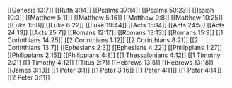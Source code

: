 [[Genesis 13:7]]
[[Ruth 3:14]]
[[Psalms 37:14]]
[[Psalms 50:23]]
[[Isaiah 10:3]]
[[Matthew 5:11]]
[[Matthew 5:16]]
[[Matthew 9:8]]
[[Matthew 10:25]]
[[Luke 1:68]]
[[Luke 6:22]]
[[Luke 19:44]]
[[Acts 15:14]]
[[Acts 24:5]]
[[Acts 24:13]]
[[Acts 25:7]]
[[Romans 12:17]]
[[Romans 13:13]]
[[Romans 15:9]]
[[1 Corinthians 14:25]]
[[2 Corinthians 1:12]]
[[2 Corinthians 8:21]]
[[2 Corinthians 13:7]]
[[Ephesians 2:3]]
[[Ephesians 4:22]]
[[Philippians 1:27]]
[[Philippians 2:15]]
[[Philippians 4:8]]
[[1 Thessalonians 4:12]]
[[1 Timothy 2:2]]
[[1 Timothy 4:12]]
[[Titus 2:7]]
[[Hebrews 13:5]]
[[Hebrews 13:18]]
[[James 3:13]]
[[1 Peter 3:1]]
[[1 Peter 3:16]]
[[1 Peter 4:11]]
[[1 Peter 4:14]]
[[2 Peter 3:11]]
